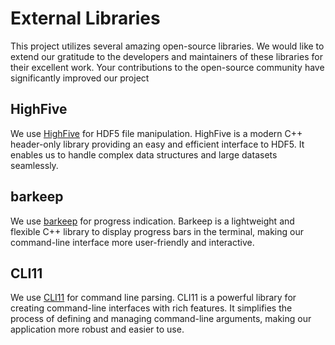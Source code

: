 # External Libraries

This project utilizes several amazing open-source libraries. We would like to extend our gratitude to the developers and maintainers of these libraries for their excellent work. Your contributions to the open-source community have significantly improved our project

## HighFive
We use [HighFive](https://github.com/BlueBrain/HighFive) for HDF5 file manipulation. HighFive is a modern C++ header-only library providing an easy and efficient interface to HDF5. It enables us to handle complex data structures and large datasets seamlessly.

## barkeep
We use [barkeep](https://github.com/oir/barkeep) for progress indication. Barkeep is a lightweight and flexible C++ library to display progress bars in the terminal, making our command-line interface more user-friendly and interactive.

## CLI11
We use [CLI11](https://github.com/CLIUtils/CLI11) for command line parsing. CLI11 is a powerful library for creating command-line interfaces with rich features. It simplifies the process of defining and managing command-line arguments, making our application more robust and easier to use.

